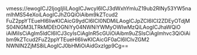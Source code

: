 vmess://ewogICJ2IjogIjIiLAogICJwcyI6ICJ3dWxhYmluZ19ub2RlNy53YW5namlhMS54eXoiLAogICJhZGQiOiAibm9kZTcud2
FuZ2ppYTEueHl6IiwKICAicG9ydCI6ICI0NDMiLAogICJpZCI6ICI2ZDEyOTdjMS04NGM3LTRkMDEtOGNiYy04NWNiYWMyOWIwMzQiLAogICJhaWQiO
iAiMiIsCiAgIm5ldCI6ICJ3cyIsCiAgInR5cGUiOiAibm9uZSIsCiAgImhvc3QiOiAibm9kZTcud2FuZ2ppYTEueHl6IiwKICAicGF0aCI6ICIvZGM2
NWNlN2ZjMS8iLAogICJ0bHMiOiAidGxzIgp9Cg==


